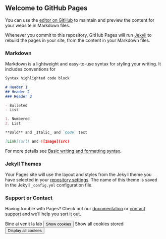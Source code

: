 ## Welcome to GitHub Pages

You can use the [editor on GitHub](https://github.com/brzTudor/newSite/edit/gh-pages/index.md) to maintain and preview the content for your website in Markdown files.

Whenever you commit to this repository, GitHub Pages will run [Jekyll](https://jekyllrb.com/) to rebuild the pages in your site, from the content in your Markdown files.

### Markdown

Markdown is a lightweight and easy-to-use syntax for styling your writing. It includes conventions for

```markdown
Syntax highlighted code block

# Header 1
## Header 2
### Header 3

- Bulleted
- List

1. Numbered
2. List

**Bold** and _Italic_ and `Code` text

[Link](url) and ![Image](src)
```

For more details see [Basic writing and formatting syntax](https://docs.github.com/en/github/writing-on-github/getting-started-with-writing-and-formatting-on-github/basic-writing-and-formatting-syntax).

### Jekyll Themes

Your Pages site will use the layout and styles from the Jekyll theme you have selected in your [repository settings](https://github.com/brzTudor/newSite/settings/pages). The name of this theme is saved in the Jekyll `_config.yml` configuration file.

### Support or Contact

Having trouble with Pages? Check out our [documentation](https://docs.github.com/categories/github-pages-basics/) or [contact support](https://support.github.com/contact) and we’ll help you sort it out.


<body> 
  Bine ai venit la lab <button onclick="alertCookie()">Show cookies</button> 
  Show all cookies stored <button onclick="showCookies()">Display all cookies</button>
</body>

<script>
  document.cookie = "session=test GDPR"; 
  document.cookie = "favorite_task=collect Data"; 
  function alertCookie() { 
    alert(document.cookie); 
  } 
</script>

